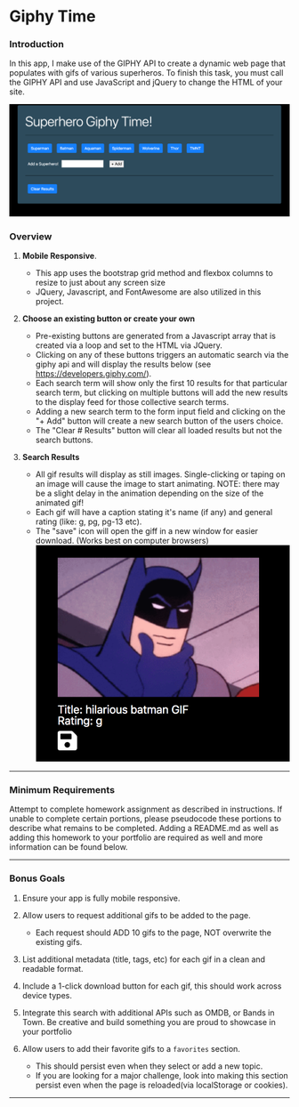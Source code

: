 # Giphy Time

### Introduction

In this app, I make use of the GIPHY API to create a dynamic web page that populates with gifs of various superheros. To finish this task, you must call the GIPHY API and use JavaScript and jQuery to change the HTML of your site.

![giphy-time](assets/images/giphy-time.png)

### Overview

1. **Mobile Responsive**.
   * This app uses the bootstrap grid method and flexbox columns to resize to just about any screen size
   * JQuery, Javascript, and FontAwesome are also utilized in this project.

2. **Choose an existing button or create your own**
   * Pre-existing buttons are generated from a Javascript array that is created via a loop and set to the HTML via JQuery.
   * Clicking on any of these buttons triggers an automatic search via the giphy api and will display the results below (see https://developers.giphy.com/).
   * Each search term will show only the first 10 results for that particular search term, but clicking on multiple buttons will add the new results to the display feed for those collective search terms.
   * Adding a new search term to the form input field and clicking on the "+ Add" button will create a new search button of the users choice.
   * The "Clear # Results" button will clear all loaded results but not the search buttons.

3. **Search Results**
   * All gif results will display as still images. Single-clicking or taping on an image will cause the image to start animating. NOTE: there may be a slight delay in the animation depending on the size of the animated gif! 
   * Each gif will have a caption stating it's name (if any) and general rating (like: g, pg, pg-13 etc).
   * The "save" icon will open the giff in a new window for easier download. (Works best on computer browsers)
  ![giphy-time](assets/images/batman-example.png)
- - -

### Minimum Requirements

Attempt to complete homework assignment as described in instructions. If unable to complete certain portions, please pseudocode these portions to describe what remains to be completed. Adding a README.md as well as adding this homework to your portfolio are required as well and more information can be found below.

- - -

### Bonus Goals

1. Ensure your app is fully mobile responsive.

2. Allow users to request additional gifs to be added to the page.
   * Each request should ADD 10 gifs to the page, NOT overwrite the existing gifs.

3. List additional metadata (title, tags, etc) for each gif in a clean and readable format.

4. Include a 1-click download button for each gif, this should work across device types.

5. Integrate this search with additional APIs such as OMDB, or Bands in Town. Be creative and build something you are proud to showcase in your portfolio

6. Allow users to add their favorite gifs to a `favorites` section.
   * This should persist even when they select or add a new topic.
   * If you are looking for a major challenge, look into making this section persist even when the page is reloaded(via localStorage or cookies).

- - -
